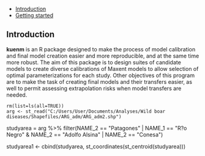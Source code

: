 -   [Introduction](#introduction)
-   [Getting started](#getting-started)


Introduction
------------

**kuenm** is an R package designed to make the process of model calibration and final model creation easier and more reproducible, and at the same time more robust. The aim of this package is to design suites of candidate models to create diverse calibrations of Maxent models to allow selection of optimal parameterizations for each study. Other objectives of this program are to make the task of creating final models and their transfers easier, as well to permit assessing extrapolation risks when model transfers are needed.

    rm(list=ls(all=TRUE))
    arg <- st_read("C:/Users/User/Documents/Analyses/Wild boar       
    diseases/Shapefiles/ARG_adm/ARG_adm2.shp")

  studyarea = arg %>% filter(NAME_2 == "Patagones" | NAME_1 == "R?o Negro" & NAME_2 == "Adolfo   Alsina" | NAME_2 == "Conesa")

  studyarea1 <- cbind(studyarea, st_coordinates(st_centroid(studyarea)))
